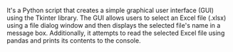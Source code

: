 It's a Python script that creates a simple graphical user interface (GUI) using the Tkinter library. The GUI allows users to select an Excel file (.xlsx) using a file dialog window and then displays the selected file's name in a message box. Additionally, it attempts to read the selected Excel file using pandas and prints its contents to the console.

